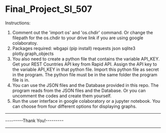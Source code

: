 # Final_Project_SI_507
Instructions:
  1. Comment out the 'import os' and 'os.chdir' command. Or change the filepath for the os.chdir to your drive link if you are using google colaboratoy.
  2. Packages required:
    wbgapi (pip install)
    requests
    json
    sqlite3
    plotly.graph_objects
  3. You also need to create a python file that contains the variable API_KEY. Get your REST Countries API key from Rapid API. Assign the API key to the variable API_KEY in that 
  python file. Import this python file as secret in the program. The python file must be in the same folder the program file is in.
  4. You can use the JSON files and the Database provided in this repo. The program reads from the JSON files and the Database. 
  Or you can uncomment the codes and create them yourself.
  5. Run the user interface in google colaboratory or a jupyter notebook. You can choose from four different options for displaying graphs.
  
  ____________________________
  ---------Thank You!---------
  ____________________________
